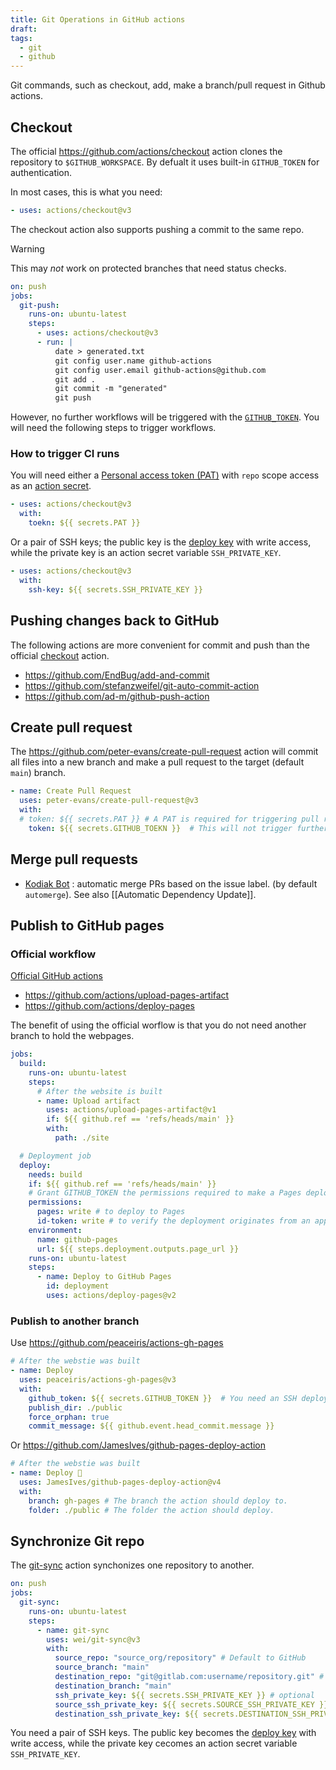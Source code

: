 ```yaml
---
title: Git Operations in GitHub actions
draft: 
tags:
  - git
  - github
---
```

Git commands, such as checkout, add, make a branch/pull request in Github actions.
## Checkout

The official <https://github.com/actions/checkout> action clones the repository to `$GITHUB_WORKSPACE`. By defualt it uses built-in `GITHUB_TOKEN` for authentication.

In most cases, this is what you need:

```yaml
- uses: actions/checkout@v3
```

The checkout action also supports pushing a commit to the same repo.

> [!warning]
> This may *not* work on protected branches that need status checks.

```yaml
on: push
jobs:
  git-push:
    runs-on: ubuntu-latest
    steps:
      - uses: actions/checkout@v3
      - run: |
          date > generated.txt
          git config user.name github-actions
          git config user.email github-actions@github.com
          git add .
          git commit -m "generated"
          git push
```

However, no further workflows will be triggered with the [`GITHUB_TOKEN`](https://docs.github.com/en/actions/security-guides/automatic-token-authentication). You will need the following steps to trigger workflows.

### How to trigger CI runs

You will need either a [Personal access token (PAT)](https://docs.github.com/en/authentication/keeping-your-account-and-data-secure/creating-a-personal-access-token) with `repo` scope access as an [action secret](https://docs.github.com/en/actions/security-guides/encrypted-secrets).

```yaml
- uses: actions/checkout@v3
  with:
	toekn: ${{ secrets.PAT }}
```

Or a pair of SSH keys; the public key is the [deploy key](https://docs.github.com/en/developers/overview/managing-deploy-keys) with write access, while the private key is an action secret variable `SSH_PRIVATE_KEY`.

```yaml
- uses: actions/checkout@v3
  with:
	ssh-key: ${{ secrets.SSH_PRIVATE_KEY }}
```

## Pushing changes back to GitHub

The following actions are more convenient for commit and push than the official [checkout](https://github.com/actions/checkout) action.

- <https://github.com/EndBug/add-and-commit>
- <https://github.com/stefanzweifel/git-auto-commit-action>
- <https://github.com/ad-m/github-push-action>
## Create pull request

The <https://github.com/peter-evans/create-pull-request> action will commit all files into a new branch and make a pull request to the target (default `main`) branch.

```yaml
- name: Create Pull Request
  uses: peter-evans/create-pull-request@v3
  with:
  # token: ${{ secrets.PAT }} # A PAT is required for triggering pull request workflows
    token: ${{ secrets.GITHUB_TOEKN }}  # This will not trigger further workflows
```

## Merge pull requests

- [Kodiak Bot](https://kodiakhq.com/) : automatic merge PRs based on the issue label. (by default `automerge`). See also [[Automatic Dependency Update]].

## Publish to GitHub pages

### Official workflow

[Official GitHub actions](https://github.blog/changelog/2022-07-27-github-pages-custom-github-actions-workflows-beta/)

- <https://github.com/actions/upload-pages-artifact>
- <https://github.com/actions/deploy-pages>

The benefit of using the official worflow is that you do not need another branch to hold the webpages.

```yaml title=".github/workflows/pages.yml"
jobs:
  build:
    runs-on: ubuntu-latest
    steps:
      # After the website is built
      - name: Upload artifact
        uses: actions/upload-pages-artifact@v1
        if: ${{ github.ref == 'refs/heads/main' }}
        with:
          path: ./site

  # Deployment job
  deploy:
    needs: build
    if: ${{ github.ref == 'refs/heads/main' }}
    # Grant GITHUB_TOKEN the permissions required to make a Pages deployment
    permissions:
      pages: write # to deploy to Pages
      id-token: write # to verify the deployment originates from an appropriate source
    environment:
      name: github-pages
      url: ${{ steps.deployment.outputs.page_url }}
    runs-on: ubuntu-latest
    steps:
      - name: Deploy to GitHub Pages
        id: deployment
        uses: actions/deploy-pages@v2
```

### Publish to another branch

Use <https://github.com/peaceiris/actions-gh-pages>

```yaml
# After the webstie was built
- name: Deploy
  uses: peaceiris/actions-gh-pages@v3
  with:
    github_token: ${{ secrets.GITHUB_TOKEN }}  # You need an SSH deploy key if deploying to another repo
    publish_dir: ./public
    force_orphan: true
    commit_message: ${{ github.event.head_commit.message }}
```

Or <https://github.com/JamesIves/github-pages-deploy-action>

```yaml
# After the webstie was built
- name: Deploy 🚀
  uses: JamesIves/github-pages-deploy-action@v4
  with:
    branch: gh-pages # The branch the action should deploy to.
    folder: ./public # The folder the action should deploy.
```

## Synchronize Git repo

The [git-sync](https://github.com/wei/git-sync) action synchonizes one repository to another.

```yaml title=".github/workflows/git-sync.yml"
on: push
jobs:
  git-sync:
    runs-on: ubuntu-latest
    steps:
      - name: git-sync
        uses: wei/git-sync@v3
        with:
          source_repo: "source_org/repository" # Default to GitHub
          source_branch: "main"
          destination_repo: "git@gitlab.com:username/repository.git" # Use SSH URL for other Git providers
          destination_branch: "main"
          ssh_private_key: ${{ secrets.SSH_PRIVATE_KEY }} # optional
          source_ssh_private_key: ${{ secrets.SOURCE_SSH_PRIVATE_KEY }} # optional, will override `SSH_PRIVATE_KEY`
          destination_ssh_private_key: ${{ secrets.DESTINATION_SSH_PRIVATE_KEY }} # optional, will override `SSH_PRIVATE_KEY`
```

You need a pair of SSH keys. The public key becomes the [deploy key](https://docs.github.com/en/developers/overview/managing-deploy-keys) with write access, while the private key cecomes an action secret variable `SSH_PRIVATE_KEY`.
